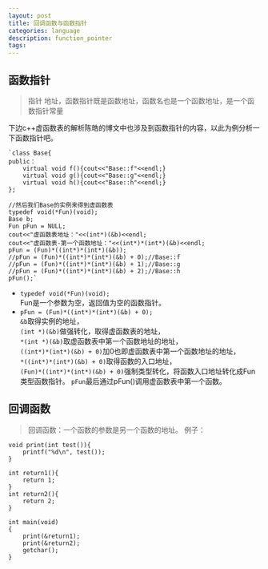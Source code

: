 ```yaml
---
layout: post
title: 回调函数与函数指针
categories: language
description: function_pointer
tags:
---
```



## 函数指针
>指针 地址，函数指针既是函数地址，函数名也是一个函数地址，是一个函数指针常量  

下边c++虚函数表的解析陈皓的博文中也涉及到函数指针的内容，以此为例分析一下函数指针吧。

	`class Base{
	public：
		virtual void f(){cout<<"Base::f"<<endl;}
		virtual void g(){cout<<"Base::g"<<endl;}
		virtual void h(){cout<<"Base::h"<<endl;}
	};

	//然后我们Base的实例来得到虚函数表
	typedef void(*Fun)(void);
	Base b;
	Fun pFun = NULL;
	cout<<"虚函数表地址："<<(int*)(&b)<<endl;
	cout<<"虚函数表-第一个函数地址："<<(int*)*(int*)(&b)<<endl;
	pFun = (Fun)*((int*)*(int*)(&b));
	//pFun = (Fun)*((int*)*(int*)(&b) + 0);//Base::f
	//pFun = (Fun)*((int*)*(int*)(&b) + 1);//Base::g
	//pFun = (Fun)*((int*)*(int*)(&b) + 2);//Base::h
	pFun();`

*	`typedef void(*Fun)(void);`  
	Fun是一个参数为空，返回值为空的函数指针。
*	`pFun = (Fun)*((int*)*(int*)(&b) + 0);`  
	`&b`取得实例的地址，  
	`(int *)(&b)`做强转化，取得虚函数表的地址，  
	`*(int *)(&b)`取虚函数表中第一个函数地址的地址，  
	`((int*)*(int*)(&b) + 0)`加0也即虚函数表中第一个函数地址的地址，  
	`*((int*)*(int*)(&b) + 0)`取得函数的入口地址，  
	`(Fun)*((int*)*(int*)(&b) + 0)`强制类型转化，将函数入口地址转化成Fun类型函数指针。
	`pFun`最后通过pFun()调用虚函数表中第一个函数。  

## 回调函数
>回调函数：一个函数的参数是另一个函数的地址。
例子：

	void print(int test()){
		printf("%d\n", test());
	}

	int return1(){
		return 1;
	}
	int return2(){
		return 2;
	}

	int main(void)
	{
		print(&return1);
		print(&return2);
		getchar();
	}

